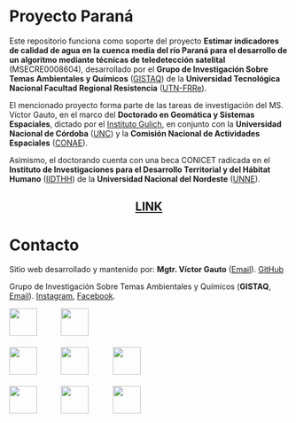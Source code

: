# Proyecto Paraná

Este repositorio funciona como soporte del proyecto <b>Estimar indicadores de calidad de agua en la cuenca media del río Paraná para el desarrollo de un algoritmo mediante técnicas de teledetección satelital</b> (MSECRE0008604), desarrollado por el <b>Grupo de Investigación Sobre Temas Ambientales y Químicos</b> ([GISTAQ](https://www.instagram.com/gistaq.utn/)) de la <b>Universidad Tecnológica Nacional Facultad Regional Resistencia</b> ([UTN-FRRe](https://www.frre.utn.edu.ar)).

El mencionado proyecto forma parte de las tareas de investigación del MS. Víctor Gauto, en el marco del <b>Doctorado en Geomática y Sistemas Espaciales</b>, dictado por el [Instituto Gulich](https://ig.conae.unc.edu.ar), en conjunto con la <b>Universidad Nacional de Córdoba</b> ([UNC](https://www.unc.edu.ar/)) y la <b>Comisión Nacional de Actividades Espaciales</b> ([CONAE](https://www.argentina.gob.ar/ciencia/conae)). 

Asimismo, el doctorando cuenta con una beca CONICET radicada en el <b>Instituto de Investigaciones para el Desarrollo Territorial y del Hábitat Humano</b> ([IIDTHH](https://iidthh.conicet.gov.ar/)) de la <b>Universidad Nacional del Nordeste</b> ([UNNE](https://www.unne.edu.ar)).

<span align="center">

## [LINK](https://vhgauto.quarto.pub/gistaq-parana/)

</span>

# Contacto

Sitio web desarrollado y mantenido por: <b>Mgtr. Víctor Gauto</b> ([Email](mailto:victor.gauto@outlook.com)). [GitHub](https://github.com/vhgauto)

Grupo de Investigación Sobre Temas Ambientales y Químicos (<b>GISTAQ</b>, [Email](mailto:victor.gauto@outlook.com)). [Instagram](https://www.instagram.com/gistaq.utn/), [Facebook](https://www.facebook.com/GISTAQ).

<p align="center">

<img src="https://raw.githubusercontent.com/vhgauto/gistaq_parana/refs/heads/main/extras/logo-gistaq.png" height="50">&nbsp;&nbsp;&nbsp;&nbsp;&nbsp;&nbsp;&nbsp;&nbsp;&nbsp;&nbsp;&nbsp;<img src="https://raw.githubusercontent.com/vhgauto/gistaq_parana/refs/heads/main/extras/logo-utn-frre.png" height="50">
<br>
<br>
<img src="https://raw.githubusercontent.com/vhgauto/gistaq_parana/refs/heads/main/extras/logo-gulich.png" height="50">&nbsp;&nbsp;&nbsp;&nbsp;&nbsp;&nbsp;&nbsp;&nbsp;&nbsp;&nbsp;&nbsp;<img src="https://raw.githubusercontent.com/vhgauto/gistaq_parana/refs/heads/main/extras/logo-conae.png" height="50">&nbsp;&nbsp;&nbsp;&nbsp;&nbsp;&nbsp;&nbsp;&nbsp;&nbsp;&nbsp;&nbsp;<img src="https://raw.githubusercontent.com/vhgauto/gistaq_parana/refs/heads/main/extras/logo-unc.jpg" height="50">
<br>
<br>
<img src="https://raw.githubusercontent.com/vhgauto/gistaq_parana/refs/heads/main/extras/logo-iidthh.png" height="50">&nbsp;&nbsp;&nbsp;&nbsp;&nbsp;&nbsp;&nbsp;&nbsp;&nbsp;&nbsp;&nbsp;<img src="https://raw.githubusercontent.com/vhgauto/gistaq_parana/refs/heads/main/extras/logo-conicet.jpg" height="50">&nbsp;&nbsp;&nbsp;&nbsp;&nbsp;&nbsp;&nbsp;&nbsp;&nbsp;&nbsp;&nbsp;<img src="https://raw.githubusercontent.com/vhgauto/gistaq_parana/refs/heads/main/extras/logo-unne.png" height="50">


</p>
